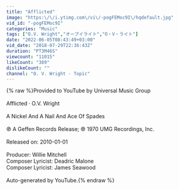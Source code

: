 ```yaml
---
title: "Afflicted"
image: "https:\/\/i.ytimg.com\/vi\/-pogFEMoc9I\/hqdefault.jpg"
vid_id: "-pogFEMoc9I"
categories: "Music"
tags: ["O.V. Wright","オーブイライト","O・V・ライト"]
date: "2022-06-05T08:43:49+03:00"
vid_date: "2018-07-29T22:36:43Z"
duration: "PT3M46S"
viewcount: "11015"
likeCount: "389"
dislikeCount: ""
channel: "O. V. Wright - Topic"
---
```

{% raw %}Provided to YouTube by Universal Music Group<br /><br />Afflicted · O.V. Wright<br /><br />A Nickel And A Nail And Ace Of Spades<br /><br />℗ A Geffen Records Release; ℗ 1970 UMG Recordings, Inc.<br /><br />Released on: 2010-01-01<br /><br />Producer: Willie Mitchell<br />Composer  Lyricist: Deadric Malone<br />Composer  Lyricist: James Seawood<br /><br />Auto-generated by YouTube.{% endraw %}
